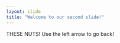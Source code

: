 ```yaml
---
layout: slide
title: "Welcome to our second slide!"
---
```

THESE NUTS!
Use the left arrow to go back!
